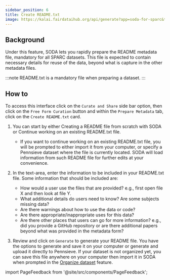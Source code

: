 ```yaml
---
sidebar_position: 6
title: Create README.txt
image: https://kalai.fairdataihub.org/api/generate?app=soda-for-sparc&title=Create%20README.txt&description=Prepare%20Metadata
---
```


<!-- import OptimizedImage from '@site/src/components/OptimizedImage'; -->

## Background

Under this feature, SODA lets you rapidly prepare the README metadata file, mandatory for all SPARC datasets. This file is expected to contain necessary details for
reuse of the data, beyond what is capture in the other metadata files.

:::note
README.txt is a mandatory file when preparing a dataset.
:::

## How to

To access this interface click on the `Curate and Share` side bar option, then click on the `Free Form Curation` button and within the `Prepare Metadata` tab,
click on the `Create README.txt` card.

1. You can start by either Creating a README file from scratch with SODA or Continue working on an existing README.txt file.

   - If you want to continue working on an existing README.txt file, you will be prompted to either import it from your computer, or specify a Pennsieve dataset where
     the file is currently located. SODA will load information from such README file for further edits at your convenience.

2. In the text-area, enter the information to be included in your README.txt file. Some information that should be included are:

   - How would a user use the files that are provided? e.g., first open file X and then look at file Y.
   - What additional details do users need to know? Are some subjects missing data?
   - Are there warnings about how to use the data or code?
   - Are there appropriate/inappropriate uses for this data?
   - Are there other places that users can go for more information? e.g., did you provide a GitHub repository or are there additional papers beyond what was provided in the
     metadata form?

3. Review and click on `Generate` to generate your README file. You have the options to generate and save it on your computer or generate and upload it directly to Pennsieve. If your dataset is not organized yet, you can save this file anywhere on your computer then import it in SODA when prompted in the [Organize dataset](../prepare-dataset/organize-dataset) feature.

<!-- ![](https://github.com/fairdataihub/SODA-for-SPARC/raw/main/docs/documentation/Prepare-metadata/Readme-Changes/readme.PNG?raw=true) -->

<!-- <OptimizedImage src="https://ucarecdn.com/e5c4a022-9a55-49b2-8af5-d5d4d8a74057/aqualogofull.png" alt="screenshot for readme" /> -->

import PageFeedback from '@site/src/components/PageFeedback';

<PageFeedback />
